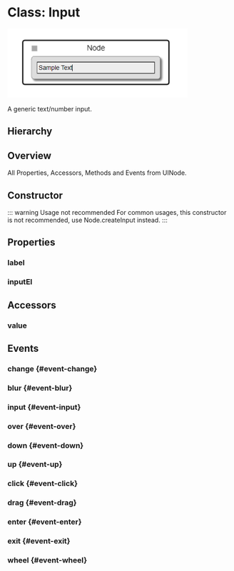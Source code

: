 # Class: Input

<img class="zoomable" alt="Node-ui Input example" src="/images/node-ui-input-example.png" />

A generic text/number input.

## Hierarchy

<Hierarchy
  :extend="{name: 'UINode', link: '../classes/ui-node'}"
  :implement="[
    {name: 'Serializable', link: '../interfaces/serializable.html'}
  ]"
/>

## Overview

All Properties, Accessors, Methods and Events <Icon type="inherited" class="ml-0p5" /> from <Ref to="../classes/ui-node">UINode</Ref>.

<Overview :data="data" />

## Constructor

::: warning Usage not recommended
For common usages, this constructor is not recommended, use <Ref to="../classes/node#createinput">Node.createInput</Ref> instead.
:::

<Method type="constructor">
  <template v-slot:signature>
    new Input(<strong>node: </strong><em><Ref to="../classes/node">Node</Ref></em>,
    <strong>options: </strong><em><Ref to="../interfaces/input-options">InputOptions</Ref></em>):
    <em><Ref to="#class-input">Input</Ref></em>
  </template>
  <template v-slot:params>
    <Param name="node"><em><Ref to="../classes/node">Node</Ref></em></Param>
    <Param name="options">
      <em><Ref to="../interfaces/input-options">InputOptions</Ref></em>
  <template v-slot:default-value>

  ```js
    {
      height: node.style.rowHeight * 1.5
    }
  ```

  </template>
    </Param>
  </template>
</Method>

## Properties

### label

<Property type="property" name="label">
  <template v-slot:type>
    <em><Ref to="./label">Label</Ref></em>
  </template>
  <template v-slot:desc>
    Reference to the label that is displayed inside Input.
  </template>
</Property>

### inputEl

<Property type="property" name="inputEl">
  <template v-slot:type>
    <em>HTMLInputElement</em>
  </template>
  <template v-slot:desc>
    Reference to the HTML <code>&lt;input&gt;</code> element.
  </template>
</Property>

## Accessors

### value

<Property type="accessor" name="value">
  <template v-slot:type>
    <em>string | number</em>
  </template>
</Property>

## Events

### change <Icon type="event" /> {#event-change}

<Event type="event">
  <template v-slot:desc>
    When <Ref to="#inputel">inputEl</Ref>'s change event triggers.
  </template>
</Event>

### blur <Icon type="event" /> {#event-blur}

<Event type="event">
  <template v-slot:desc>
    When <Ref to="#inputel">inputEl</Ref>'s blur event triggers.
  </template>
</Event>

### input <Icon type="event" /> {#event-input}

<Event type="event">
  <template v-slot:desc>
    When <Ref to="#inputel">inputEl</Ref>'s input event triggers.
  </template>
</Event>

### over <Icon type="event" /> {#event-over}

<Event type="event">
  <template v-slot:desc>
    When mouse over happens on this ui-node.
  </template>
</Event>

### down <Icon type="event" /> {#event-down}

<Event type="event">
  <template v-slot:desc>
    When touch down or mouse-left down occurs on this ui-node.
  </template>
</Event>


### up <Icon type="event" /> {#event-up}

<Event type="event">
  <template v-slot:desc>
    When touch up or mouse-left up happens on this ui-node.
  </template>
</Event>

### click <Icon type="event" /> {#event-click}

<Event type="event">
  <template v-slot:desc>
    When tap or mouse click happens on this ui-node.
  </template>
</Event>

### drag <Icon type="event" /> {#event-drag}

<Event type="event">
  <template v-slot:desc>
    When touch or mouse drag happens on this ui-node.
  </template>
</Event>

### enter <Icon type="event" /> {#event-enter}

<Event type="event">
  <template v-slot:desc>
    When mouse enter happens on this ui-node.
  </template>
</Event>

### exit <Icon type="event" /> {#event-exit}

<Event type="event">
  <template v-slot:desc>
    When mouse exit happens on this ui-node
  </template>
</Event>

### wheel <Icon type="event" /> {#event-wheel}

<Event type="event">
  <template v-slot:desc>
    When mouse scroll happens on this ui-node.
  </template>
</Event>

<script setup>
import data from '../../../../../reflections/api/classes/input.json';
</script>
